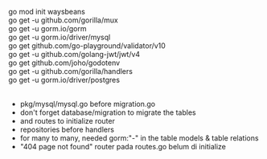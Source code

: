 go mod init waysbeans <br>
go get -u github.com/gorilla/mux <br>
go get -u gorm.io/gorm <br>
go get -u gorm.io/driver/mysql <br>
go get github.com/go-playground/validator/v10 <br>
go get -u github.com/golang-jwt/jwt/v4 <br>
go get github.com/joho/godotenv <br>
go get -u github.com/gorilla/handlers <br>
go get -u gorm.io/driver/postgres <br>
<br>
- pkg/mysql/mysql.go before migration.go <br>
- don't forget database/migration to migrate the tables <br>
- and routes to initialize router <br>
- repositories before handlers <br>
- for many to many, needed gorm:"-" in the table models & table relations <br>
- "404 page not found" router pada routes.go belum di initialize <br>